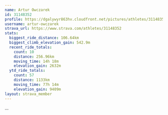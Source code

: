 ```yaml
---
name: Artur Owczarek
id: 31148352
profile: https://dgalywyr863hv.cloudfront.net/pictures/athletes/31148352/15906846/1/large.jpg
username: artur-owczarek
strava_url: https://www.strava.com/athletes/31148352
stats:
  biggest_ride_distance: 106.64km
  biggest_climb_elevation_gain: 542.9m
  recent_ride_totals:
    count: 10
    distance: 256.96km
    moving_time: 14h 18m
    elevation_gain: 2632m
  ytd_ride_totals:
    count: 57
    distance: 1133km
    moving_time: 77h 14m
    elevation_gain: 9409m
layout: strava_member
--- 
```

...
